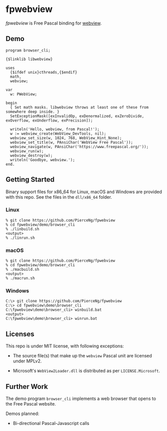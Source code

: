 # fpwebview

*fpwebview* is Free Pascal binding for [webview](https://github.com/webview/webview).

## Demo

```
program browser_cli;

{$linklib libwebview}

uses
  {$ifdef unix}cthreads,{$endif}
  math,
  webview;

var
  w: PWebView;

begin
  { Set math masks. libwebview throws at least one of these from somewhere deep inside. }
  SetExceptionMask([exInvalidOp, exDenormalized, exZeroDivide, exOverflow, exUnderflow, exPrecision]);

  writeln('Hello, webview, from Pascal!');
  w := webview_create(WebView_DevTools, nil);
  webview_set_size(w, 1024, 768, WebView_Hint_None);
  webview_set_title(w, PAnsiChar('WebView Free Pascal'));
  webview_navigate(w, PAnsiChar('https://www.freepascal.org/'));
  webview_run(w);
  webview_destroy(w);
  writeln('Goodbye, webview.');
end.
```

## Getting Started

Binary support files for x86_64 for Linux, macOS and Windows are provided
with this repo. See the files in the ```dll/x86_64``` folder.

### Linux

```
% git clone https://github.com/PierceNg/fpwebview
% cd fpwebview/demo/browser_cli
% ./linbuild.sh
<output>
% ./linrun.sh
```

### macOS

```
% git clone https://github.com/PierceNg/fpwebview
% cd fpwebview/demo/browser_cli
% ./macbuild.sh
<output>
% ./macrun.sh
```

### Windows

```
C:\> git clone https://github.com/PierceNg/fpwebview
C:\> cd fpwebview\demo\browser_cli
C:\fpwebview\demo\browser_cli> winbuild.bat
<output>
C:\fpwebview\demo\browser_cli> winrun.bat
```

## Licenses

This repo is under MIT license, with following exceptions:

- The source file(s) that make up the ```webview``` Pascal unit are licensed under MPLv2. 

- Microsoft's ```WebView2Loader.dll``` is distributed as per ```LICENSE.Microsoft```.


## Further Work

The demo program ```browser_cli``` implements a web browser that opens to
the Free Pascal website.

Demos planned:
- Bi-directional Pascal-Javascript calls

